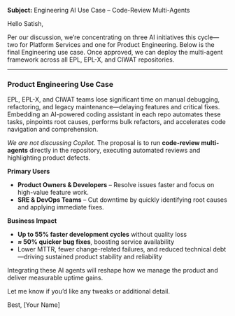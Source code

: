 **Subject:** Engineering AI Use Case – Code-Review Multi-Agents

Hello Satish,

Per our discussion, we’re concentrating on three AI initiatives this cycle—two for Platform Services and one for Product Engineering. Below is the final Engineering use case. Once approved, we can deploy the multi-agent framework across all EPL, EPL-X, and CIWAT repositories.

---

### Product Engineering Use Case

EPL, EPL-X, and CIWAT teams lose significant time on manual debugging, refactoring, and legacy maintenance—delaying features and critical fixes. Embedding an AI-powered coding assistant in each repo automates these tasks, pinpoints root causes, performs bulk refactors, and accelerates code navigation and comprehension.

*We are not discussing Copilot.* The proposal is to run **code-review multi-agents** directly in the repository, executing automated reviews and highlighting product defects.

**Primary Users**

* **Product Owners & Developers** – Resolve issues faster and focus on high-value feature work.
* **SRE & DevOps Teams** – Cut downtime by quickly identifying root causes and applying immediate fixes.

**Business Impact**

* **Up to 55% faster development cycles** without quality loss
* **≈ 50% quicker bug fixes**, boosting service availability
* Lower MTTR, fewer change-related failures, and reduced technical debt—driving sustained product stability and reliability

Integrating these AI agents will reshape how we manage the product and deliver measurable uptime gains.

Let me know if you’d like any tweaks or additional detail.

Best,
\[Your Name]
